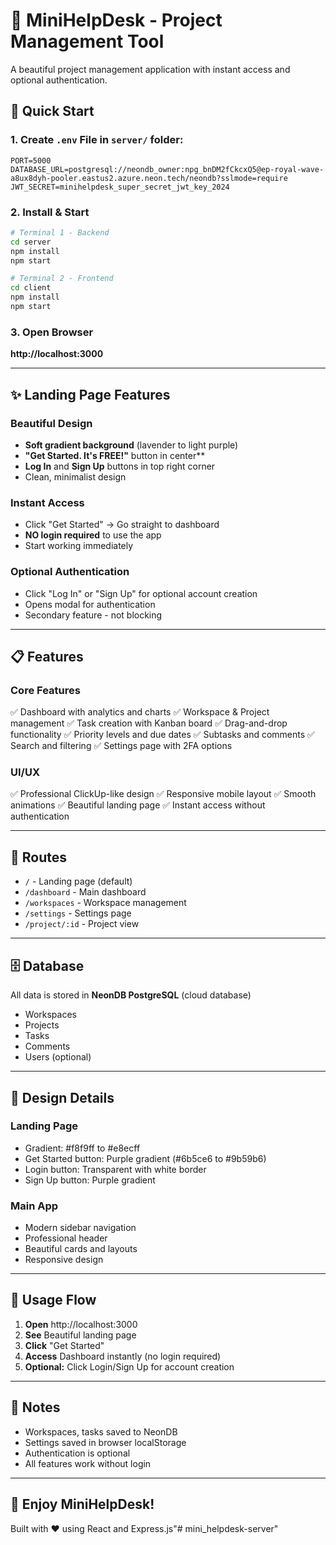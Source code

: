 # 🚀 MiniHelpDesk - Project Management Tool

A beautiful project management application with instant access and optional authentication.

## 🎯 Quick Start

### 1. Create `.env` File in `server/` folder:

```env
PORT=5000
DATABASE_URL=postgresql://neondb_owner:npg_bnDM2fCkcxQ5@ep-royal-wave-a8ux8dyh-pooler.eastus2.azure.neon.tech/neondb?sslmode=require
JWT_SECRET=minihelpdesk_super_secret_jwt_key_2024
```

### 2. Install & Start

```bash
# Terminal 1 - Backend
cd server
npm install
npm start

# Terminal 2 - Frontend
cd client
npm install
npm start
```

### 3. Open Browser

**http://localhost:3000**

---

## ✨ Landing Page Features

### Beautiful Design
- **Soft gradient background** (lavender to light purple)
- **"Get Started. It's FREE!"** button in center**
- **Log In** and **Sign Up** buttons in top right corner
- Clean, minimalist design

### Instant Access
- Click "Get Started" → Go straight to dashboard
- **NO login required** to use the app
- Start working immediately

### Optional Authentication
- Click "Log In" or "Sign Up" for optional account creation
- Opens modal for authentication
- Secondary feature - not blocking

---

## 📋 Features

### Core Features
✅ Dashboard with analytics and charts
✅ Workspace & Project management
✅ Task creation with Kanban board
✅ Drag-and-drop functionality
✅ Priority levels and due dates
✅ Subtasks and comments
✅ Search and filtering
✅ Settings page with 2FA options

### UI/UX
✅ Professional ClickUp-like design
✅ Responsive mobile layout
✅ Smooth animations
✅ Beautiful landing page
✅ Instant access without authentication

---

## 🔗 Routes

- `/` - Landing page (default)
- `/dashboard` - Main dashboard
- `/workspaces` - Workspace management
- `/settings` - Settings page
- `/project/:id` - Project view

---

## 🗄️ Database

All data is stored in **NeonDB PostgreSQL** (cloud database)
- Workspaces
- Projects
- Tasks
- Comments
- Users (optional)

---

## 🎨 Design Details

### Landing Page
- Gradient: #f8f9ff to #e8ecff
- Get Started button: Purple gradient (#6b5ce6 to #9b59b6)
- Login button: Transparent with white border
- Sign Up button: Purple gradient

### Main App
- Modern sidebar navigation
- Professional header
- Beautiful cards and layouts
- Responsive design

---

## 🚀 Usage Flow

1. **Open** http://localhost:3000
2. **See** Beautiful landing page
3. **Click** "Get Started"
4. **Access** Dashboard instantly (no login required)
5. **Optional:** Click Login/Sign Up for account creation

---

## 📝 Notes

- Workspaces, tasks saved to NeonDB
- Settings saved in browser localStorage
- Authentication is optional
- All features work without login

---

## 🎉 Enjoy MiniHelpDesk!

Built with ❤️ using React and Express.js"# mini_helpdesk-server" 
